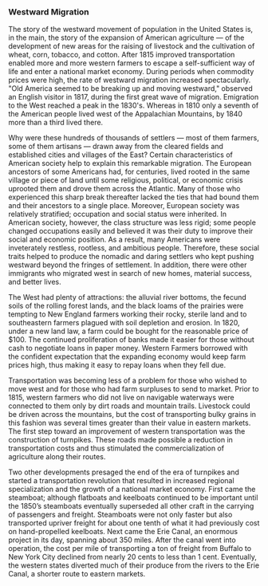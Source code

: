 ### Westward Migration

The story of the westward movement of population in the United States is, in the main, the story of the expansion of American agriculture — of the development of new areas for the raising of livestock and the cultivation of wheat, corn, tobacco, and cotton. After 1815 improved transportation enabled more and more western farmers to escape a self-sufficient way of life and enter a national market economy. During periods when commodity prices were high, the rate of westward migration increased spectacularly. "Old America seemed to be breaking up and moving westward," observed an English visitor in 1817, during the first great wave of migration. Emigration to the West reached a peak in the 1830's. Whereas in 1810 only a seventh of the American people lived west of the Appalachian Mountains, by 1840 more than a third lived there.

Why were these hundreds of thousands of settlers — most of them farmers, some of them artisans — drawn away from the cleared fields and established cities and villages of the East? Certain characteristics of American society help to explain this remarkable migration. The European ancestors of some Americans had, for centuries, lived rooted in the same village or piece of land until some religious, political, or economic crisis uprooted them and drove them across the Atlantic. Many of those who experienced this sharp break thereafter lacked the ties that had bound them and their ancestors to a single place. Moreover, European society was relatively stratified; occupation and social status were inherited. In American society, however, the class structure was less rigid; some people changed occupations easily and believed it was their duty to improve their social and economic position. As a result, many Americans were inveterately restless, rootless, and ambitious people. Therefore, these social traits helped to produce the nomadic and daring settlers who kept pushing westward beyond the fringes of settlement. In addition, there were other immigrants who migrated west in search of new homes, material success, and better lives.

The West had plenty of attractions: the alluvial river bottoms, the fecund soils of the rolling forest lands, and the black loams of the prairies were tempting to New England farmers working their rocky, sterile land and to southeastern farmers plagued with soil depletion and erosion. In 1820, under a new land law, a farm could be bought for the reasonable price of $100. The continued proliferation of banks made it easier for those without cash to negotiate loans in paper money. Western Farmers borrowed with the confident expectation that the expanding economy would keep farm prices high, thus making it easy to repay loans when they fell due.

Transportation was becoming less of a problem for those who wished to move west and for those who had farm surpluses to send to market. Prior to 1815, western farmers who did not live on navigable waterways were connected to them only by dirt roads and mountain trails. Livestock could be driven across the mountains, but the cost of transporting bulky grains in this fashion was several times greater than their value in eastern markets. The first step toward an improvement of western transportation was the construction of turnpikes. These roads made possible a reduction in transportation costs and thus stimulated the commercialization of agriculture along their routes.

Two other developments presaged the end of the era of turnpikes and started a transportation revolution that resulted in increased regional specialization and the growth of a national market economy. First came the steamboat; although flatboats and keelboats continued to be important until the 1850’s steamboats eventually superseded all other craft in the carrying of passengers and freight. Steamboats were not only faster but also transported upriver freight for about one tenth of what it had previously cost on hand-propelled keelboats. Next came the Erie Canal, an enormous project in its day, spanning about 350 miles. After the canal went into operation, the cost per mile of transporting a ton of freight from Buffalo to New York City declined from nearly 20 cents to less than 1 cent. Eventually, the western states diverted much of their produce from the rivers to the Erie Canal, a shorter route to eastern markets. 
